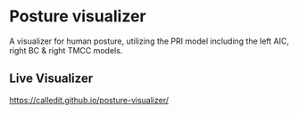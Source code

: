 # Posture visualizer
A visualizer for human posture, utilizing the PRI model including the left AIC, right BC &amp; right TMCC models.

## Live Visualizer
https://calledit.github.io/posture-visualizer/
